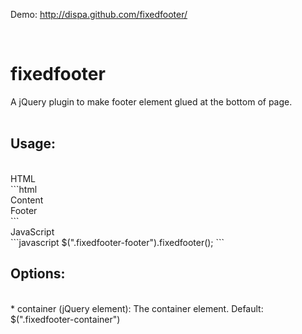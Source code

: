 Demo: http://dispa.github.com/fixedfooter/

<br />
<h1>fixedfooter</h1>
A jQuery plugin to make footer element glued at the bottom of page.
<br /><br />
<h2>Usage:</h2>
<br />
HTML<br />
```html
<body>
<div class="fixedfooter-container">
	Content
	<footer class="fixedfooter-footer">
		Footer
	</div>
</div>
</body>
```
<br />
JavaScript<br />
```javascript
$(".fixedfooter-footer").fixedfooter();
```
<br />

<h2>Options:</h2>
<br />
* container (jQuery element): The container element. Default: $(".fixedfooter-container")

